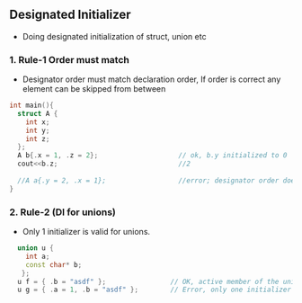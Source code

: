## Designated Initializer
  - Doing designated initialization of struct, union etc
  
### 1. Rule-1 Order must match
  - Designator order must match declaration order, If order is correct any element can be skipped from between
```c++
int main(){
  struct A {
    int x;
    int y;
    int z;
  };
  A b{.x = 1, .z = 2};                    // ok, b.y initialized to 0
  cout<<b.z;                              //2
  
  //A a{.y = 2, .x = 1};                  //error; designator order does not match declaration order
}  
```

### 2. Rule-2 (DI for unions)
  - Only 1 initializer is valid for unions.
```c++
  union u {
    int a;
    const char* b;
   };
  u f = { .b = "asdf" };                // OK, active member of the union is b
  u g = { .a = 1, .b = "asdf" };        // Error, only one initializer may be provided
```
  

